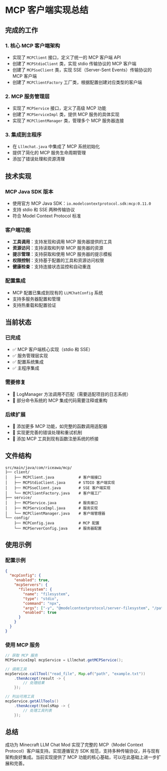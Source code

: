 # MCP 客户端实现总结

## 完成的工作

### 1. 核心 MCP 客户端架构
- 实现了 `MCPClient` 接口，定义了统一的 MCP 客户端 API
- 创建了 `MCPStdioClient` 类，实现 stdio 传输协议的 MCP 客户端
- 创建了 `MCPSseClient` 类，实现 SSE（Server-Sent Events）传输协议的 MCP 客户端
- 创建了 `MCPClientFactory` 工厂类，根据配置创建对应类型的客户端

### 2. MCP 服务管理层
- 实现了 `MCPService` 接口，定义了高级 MCP 功能
- 创建了 `MCPServiceImpl` 类，提供 MCP 服务的具体实现
- 实现了 `MCPClientManager` 类，管理多个 MCP 服务器连接

### 3. 集成到主程序
- 在 `Lllmchat.java` 中集成了 MCP 系统初始化
- 提供了简化的 MCP 服务生命周期管理
- 添加了错误处理和资源清理

## 技术实现

### MCP Java SDK 版本
- 使用官方 MCP Java SDK：`io.modelcontextprotocol.sdk:mcp:0.11.0`
- 支持 stdio 和 SSE 两种传输协议
- 符合 Model Context Protocol 标准

### 客户端功能
- **工具调用**：支持发现和调用 MCP 服务器提供的工具
- **资源访问**：支持读取和列举 MCP 服务器的资源
- **提示管理**：支持获取和使用 MCP 服务器的提示模板
- **权限控制**：支持基于配置的工具和资源访问权限
- **健康检查**：支持连接状态监控和自动重连

### 配置集成
- MCP 配置已集成到现有的 `LLMChatConfig` 系统
- 支持多服务器配置和管理
- 支持热重载和配置验证

## 当前状态

### 已完成
- ✅ MCP 客户端核心实现（stdio 和 SSE）
- ✅ 服务管理层实现
- ✅ 配置系统集成
- ✅ 主程序集成

### 需要修复
- 🔧 LogManager 方法调用不匹配（需要适配项目的日志系统）
- 🔧 部分命令系统的 MCP 集成代码需要注释或重构

### 后续扩展
- 🚀 添加更多 MCP 功能，如完整的函数调用适配器
- 🚀 实现更完善的错误处理和重试机制
- 🚀 添加 MCP 工具到现有函数注册系统的桥接

## 文件结构

```
src/main/java/com/riceawa/mcp/
├── client/
│   ├── MCPClient.java           # 客户端接口
│   ├── MCPStdioClient.java      # STDIO 客户端实现
│   ├── MCPSseClient.java        # SSE 客户端实现
│   └── MCPClientFactory.java    # 客户端工厂
├── service/
│   ├── MCPService.java          # 服务接口
│   ├── MCPServiceImpl.java      # 服务实现
│   └── MCPClientManager.java    # 客户端管理器
└── config/
    ├── MCPConfig.java           # MCP 配置
    └── MCPServerConfig.java     # 服务器配置
```

## 使用示例

### 配置示例
```json
{
  "mcpConfig": {
    "enabled": true,
    "mcpServers": {
      "filesystem": {
        "name": "filesystem",
        "type": "stdio", 
        "command": "npx",
        "args": ["-y", "@modelcontextprotocol/server-filesystem", "/path/to/allowed/files"],
        "enabled": true
      }
    }
  }
}
```

### 使用 MCP 服务
```java
// 获取 MCP 服务
MCPServiceImpl mcpService = Lllmchat.getMCPService();

// 调用工具
mcpService.callTool("read_file", Map.of("path", "example.txt"))
    .thenAccept(result -> {
        // 处理结果
    });

// 列出可用工具
mcpService.getAllTools()
    .thenAccept(toolsMap -> {
        // 处理工具列表
    });
```

## 总结

成功为 Minecraft LLM Chat Mod 实现了完整的 MCP（Model Context Protocol）客户端支持。实现遵循官方 SDK 规范，支持多种传输协议，并与现有架构良好集成。当前实现提供了 MCP 功能的核心基础，可以在此基础上进一步扩展和完善。